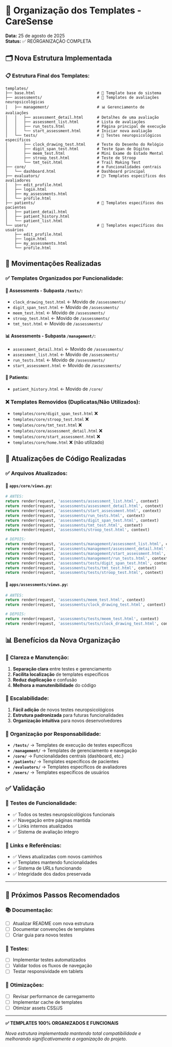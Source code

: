 # 📁 Organização dos Templates - CareSense

**Data:** 25 de agosto de 2025  
**Status:** ✅ REORGANIZAÇÃO COMPLETA

## 🗂️ **Nova Estrutura Implementada**

### 📋 **Estrutura Final dos Templates:**

```
templates/
├── base.html                           # 🎨 Template base do sistema
├── assessments/                        # 🧠 Templates de avaliações neuropsicológicas
│   ├── management/                     # 📊 Gerenciamento de avaliações
│   │   ├── assessment_detail.html      # Detalhes de uma avaliação
│   │   ├── assessment_list.html        # Lista de avaliações
│   │   ├── run_tests.html              # Página principal de execução
│   │   └── start_assessment.html       # Iniciar nova avaliação
│   └── tests/                          # 🧪 Testes neuropsicológicos específicos
│       ├── clock_drawing_test.html     # Teste do Desenho do Relógio
│       ├── digit_span_test.html        # Teste Span de Dígitos
│       ├── meem_test.html              # Mini Exame do Estado Mental
│       ├── stroop_test.html            # Teste de Stroop
│       └── tmt_test.html               # Trail Making Test
├── core/                               # ⚙️ Funcionalidades centrais
│   └── dashboard.html                  # Dashboard principal
├── evaluators/                         # 👨‍⚕️ Templates específicos dos avaliadores
│   ├── edit_profile.html
│   ├── login.html
│   ├── my_assessments.html
│   └── profile.html
├── patients/                           # 👥 Templates específicos dos pacientes
│   ├── patient_detail.html
│   ├── patient_history.html
│   └── patient_list.html
└── users/                              # 👤 Templates específicos dos usuários
    ├── edit_profile.html
    ├── login.html
    ├── my_assessments.html
    └── profile.html
```

## 🔄 **Movimentações Realizadas**

### ✅ **Templates Organizados por Funcionalidade:**

#### 🧠 **Assessments - Subpasta `/tests/`:**
- `clock_drawing_test.html` ← Movido de `/assessments/`
- `digit_span_test.html` ← Movido de `/assessments/`  
- `meem_test.html` ← Movido de `/assessments/`
- `stroop_test.html` ← Movido de `/assessments/`
- `tmt_test.html` ← Movido de `/assessments/`

#### 📊 **Assessments - Subpasta `/management/`:**
- `assessment_detail.html` ← Movido de `/assessments/`
- `assessment_list.html` ← Movido de `/assessments/`
- `run_tests.html` ← Movido de `/assessments/`
- `start_assessment.html` ← Movido de `/assessments/`

#### 👥 **Patients:**
- `patient_history.html` ← Movido de `/core/`

### ❌ **Templates Removidos (Duplicatas/Não Utilizados):**
- `templates/core/digit_span_test.html` ❌
- `templates/core/stroop_test.html` ❌
- `templates/core/tmt_test.html` ❌
- `templates/core/assessment_detail.html` ❌
- `templates/core/start_assessment.html` ❌
- `templates/core/home.html` ❌ (não utilizado)

## 🔧 **Atualizações de Código Realizadas**

### ✅ **Arquivos Atualizados:**

#### 📄 **`apps/core/views.py`:**
```python
# ANTES:
return render(request, 'assessments/assessment_list.html', context)
return render(request, 'assessments/assessment_detail.html', context)
return render(request, 'assessments/start_assessment.html', context)
return render(request, 'assessments/run_tests.html', context)
return render(request, 'assessments/digit_span_test.html', context)
return render(request, 'assessments/tmt_test.html', context)
return render(request, 'assessments/stroop_test.html', context)

# DEPOIS:
return render(request, 'assessments/management/assessment_list.html', context)
return render(request, 'assessments/management/assessment_detail.html', context)
return render(request, 'assessments/management/start_assessment.html', context)
return render(request, 'assessments/management/run_tests.html', context)
return render(request, 'assessments/tests/digit_span_test.html', context)
return render(request, 'assessments/tests/tmt_test.html', context)
return render(request, 'assessments/tests/stroop_test.html', context)
```

#### 📄 **`apps/assessments/views.py`:**
```python
# ANTES:
return render(request, 'assessments/meem_test.html', context)
return render(request, 'assessments/clock_drawing_test.html', context)

# DEPOIS:
return render(request, 'assessments/tests/meem_test.html', context)
return render(request, 'assessments/tests/clock_drawing_test.html', context)
```

## 📊 **Benefícios da Nova Organização**

### 🎯 **Clareza e Manutenção:**
1. **Separação clara** entre testes e gerenciamento
2. **Facilita localização** de templates específicos
3. **Reduz duplicação** e confusão
4. **Melhora a manutenibilidade** do código

### 🔧 **Escalabilidade:**
1. **Fácil adição** de novos testes neuropsicológicos
2. **Estrutura padronizada** para futuras funcionalidades
3. **Organização intuitiva** para novos desenvolvedores

### 📁 **Organização por Responsabilidade:**
- **`/tests/`** → Templates de execução de testes específicos
- **`/management/`** → Templates de gerenciamento e navegação
- **`/core/`** → Funcionalidades centrais (dashboard, etc.)
- **`/patients/`** → Templates específicos de pacientes
- **`/evaluators/`** → Templates específicos de avaliadores
- **`/users/`** → Templates específicos de usuários

## ✅ **Validação**

### 🧪 **Testes de Funcionalidade:**
- ✅ Todos os testes neuropsicológicos funcionais
- ✅ Navegação entre páginas mantida  
- ✅ Links internos atualizados
- ✅ Sistema de avaliação integro

### 🔗 **Links e Referências:**
- ✅ Views atualizadas com novos caminhos
- ✅ Templates mantendo funcionalidades
- ✅ Sistema de URLs funcionando
- ✅ Integridade dos dados preservada

---

## 🚀 **Próximos Passos Recomendados**

### 📚 **Documentação:**
- [ ] Atualizar README com nova estrutura
- [ ] Documentar convenções de templates
- [ ] Criar guia para novos testes

### 🧪 **Testes:**
- [ ] Implementar testes automatizados
- [ ] Validar todos os fluxos de navegação
- [ ] Testar responsividade em tablets

### 🔧 **Otimizações:**
- [ ] Revisar performance de carregamento
- [ ] Implementar cache de templates
- [ ] Otimizar assets CSS/JS

---

**✅ TEMPLATES 100% ORGANIZADOS E FUNCIONAIS**

*Nova estrutura implementada mantendo total compatibilidade e melhorando significativamente a organização do projeto.*
